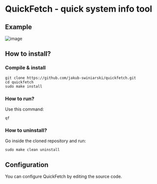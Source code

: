# QuickFetch - quick system info tool

## Example
![image](https://github.com/jakub-swiniarski/quickfetch/assets/77209709/e73c21fe-38de-4b61-b30b-d8fea5af2b4e)

## How to install?
### Compile & install
```shell
git clone https://github.com/jakub-swiniarski/quickfetch.git
cd quickfetch
sudo make install
```

### How to run?
Use this command:
```shell
qf
```

### How to uninstall?
Go inside the cloned repository and run: <br/>
```shell
sudo make clean uninstall
```

## Configuration
You can configure QuickFetch by editing the source code. 
